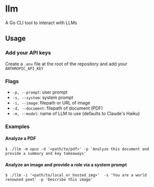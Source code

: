 # llm

A Go CLI tool to interact with LLMs

## Usage

### Add your API keys

Create a `.env` file at the root of the repository and add your `ANTHROPIC_API_KEY`

### Flags
- `-p, --prompt`: user prompt
- `-s, --system`: system prompt
- `-i, --image`: filepath or URL of image
- `-d, --document`: filepath of document (PDF)
- `-m, --model`: name of LLM to use (defaults to Claude's Haiku)


### Examples

#### Analyze a PDF

```
$ ./llm -m opus -d '<path/to/pdf>' -p 'Analyze this document and provide a summary and key takeaways'
```

#### Analyze an image and provide a role via a system prompt

```
$ ./llm -i '<path/to/local_or_hosted_img>'  -s 'You are a world renowned poet' -p 'Describe this image'
```
